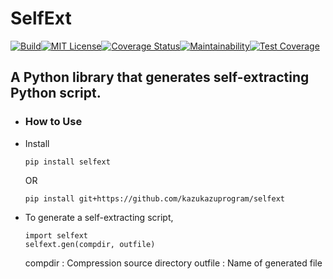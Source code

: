 # SelfExt
[![Build](https://api.travis-ci.org/kazukazuprogram/selfext.svg?branch=master)](https://travis-ci.org/kazukazuprogram/selfext/)[![MIT License](http://img.shields.io/badge/license-MIT-blue.svg?style=flat)](LICENSE)[![Coverage Status](https://coveralls.io/repos/github/kazukazuprogram/selfext/badge.svg?branch=master)](https://coveralls.io/github/kazukazuprogram/selfext?branch=master)[![Maintainability](https://api.codeclimate.com/v1/badges/472109fcd9cbb14245b9/maintainability)](https://codeclimate.com/github/kazukazuprogram/selfext/maintainability)[![Test Coverage](https://api.codeclimate.com/v1/badges/472109fcd9cbb14245b9/test_coverage)](https://codeclimate.com/github/kazukazuprogram/selfext/test_coverage)
## A Python library that generates self-extracting Python script.

 - ### How to Use
  - Install
     ```
     pip install selfext
     ```
     OR
     ```
     pip install git+https://github.com/kazukazuprogram/selfext
     ```
  - To generate a self-extracting script,
    ```
    import selfext
    selfext.gen(compdir, outfile)
    ```
    compdir : Compression source directory
    outfile : Name of generated file